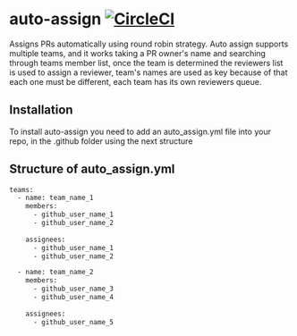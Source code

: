 # auto-assign [![CircleCI](https://circleci.com/gh/mulesoft-labs/auto-assign.svg?style=svg)](https://circleci.com/gh/mulesoft-labs/auto-assign)
Assigns PRs automatically using round robin strategy.
Auto assign supports multiple teams, and it works taking a PR owner's name and searching 
through teams member list, once the team is determined the reviewers list is used to 
assign a reviewer, team's names are used as key because of that each one must be different, each team has its own reviewers queue.

## Installation

To install auto-assign you need to add an auto_assign.yml file into your repo, in the
.github folder using the next structure

## Structure of auto_assign.yml

```bash
teams:
  - name: team_name_1
    members:
      - github_user_name_1
      - github_user_name_2
    
    assignees:
      - github_user_name_1
      - github_user_name_2

  - name: team_name_2
    members:
      - github_user_name_3
      - github_user_name_4
    
    assignees:
      - github_user_name_5
```
